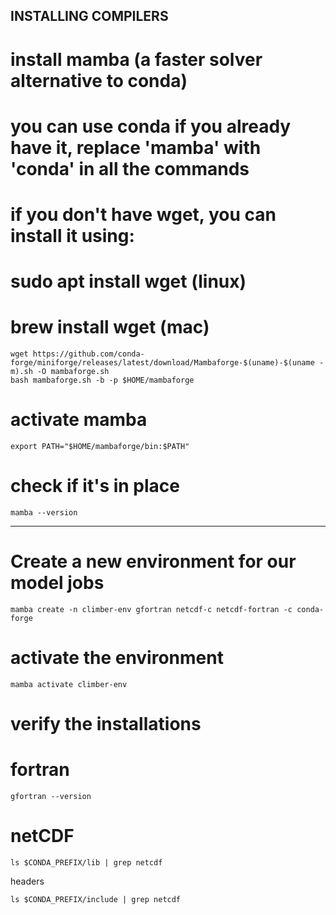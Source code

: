 ## INSTALLING COMPILERS

# install mamba (a faster solver alternative to conda)
# you can use conda if you already have it, replace 'mamba' with 'conda' in all the commands
# if you don't have wget, you can install it using:
# sudo apt install wget         (linux)
# brew install wget             (mac)

```shell
wget https://github.com/conda-forge/miniforge/releases/latest/download/Mambaforge-$(uname)-$(uname -m).sh -O mambaforge.sh
bash mambaforge.sh -b -p $HOME/mambaforge
```

# activate mamba

```shell
export PATH="$HOME/mambaforge/bin:$PATH"
```

# check if it's in place

```shell
mamba --version
```

---

# Create a new environment for our model jobs

```shell
mamba create -n climber-env gfortran netcdf-c netcdf-fortran -c conda-forge
```

# activate the environment

```shell
mamba activate climber-env
```

# verify the installations

# fortran
```shell
gfortran --version
```
# netCDF
```shell
ls $CONDA_PREFIX/lib | grep netcdf
```
headers
```shell
ls $CONDA_PREFIX/include | grep netcdf
```
